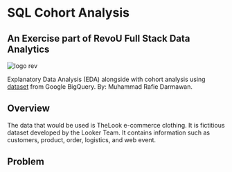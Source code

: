 # SQL Cohort Analysis

## An Exercise part of RevoU Full Stack Data Analytics
![logo rev](https://github.com/rafiedrmwn/sql-cohort-analysis/assets/163059751/5b78183b-9a94-47b2-837a-1e86b03f7d52)

Explanatory Data Analysis (EDA) alongside with cohort analysis using [dataset](https://console.cloud.google.com/marketplace/product/bigquery-public-data/thelook-ecommerce?q=search&referrer=search&project=sincere-torch-350709) from Google BigQuery. 
By: Muhammad Rafie Darmawan.

## Overview
The data that would be used is TheLook e-commerce clothing. It is fictitious dataset developed by the Looker Team. It contains information such as customers, product, order, logistics, and web event.

## Problem


